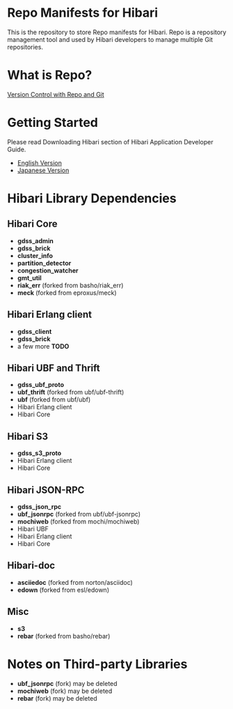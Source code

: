 
# Repo Manifests for Hibari

This is the repository to store Repo manifests for Hibari. Repo is a
repository management tool and used by Hibari developers to manage
multiple Git repositories.


# What is Repo?

[Version Control with Repo and Git](http://source.android.com/source/version-control.html)


# Getting Started

Please read Downloading Hibari section of Hibari Application Developer Guide.

- [English Version](http://hibari.github.com/hibari-doc/hibari-app-developer-guide.en.html#downloading-hibari)
- [Japanese Version](http://hibari.github.com/hibari-doc/hibari-app-developer-guide.ja.html#downloading-hibari)


# Hibari Library Dependencies

## Hibari Core

- **gdss_admin**
- **gdss_brick**
- **cluster_info**
- **partition_detector**
- **congestion_watcher**
- **gmt_util**
- **riak_err** (forked from basho/riak_err)
- **meck** (forked from eproxus/meck)


## Hibari Erlang client

- **gdss_client**
- **gdss_brick**
- a few more **TODO**


## Hibari UBF and Thrift

- **gdss_ubf_proto**
- **ubf_thrift** (forked from ubf/ubf-thrift)
- **ubf** (forked from ubf/ubf)
- Hibari Erlang client
- Hibari Core


## Hibari S3

- **gdss_s3_proto**
- Hibari Erlang client
- Hibari Core


## Hibari JSON-RPC

- **gdss_json_rpc**
- **ubf_jsonrpc** (forked from ubf/ubf-jsonrpc)
- **mochiweb** (forked from mochi/mochiweb)
- Hibari UBF
- Hibari Erlang client
- Hibari Core


## Hibari-doc

- **asciiedoc** (forked from norton/asciidoc)
- **edown** (forked from esl/edown)


## Misc

- **s3**
- **rebar** (forked from basho/rebar)


# Notes on Third-party Libraries

- **ubf_jsonrpc** (fork) may be deleted
- **mochiweb** (fork)  may be deleted
- **rebar** (fork) may be deleted
